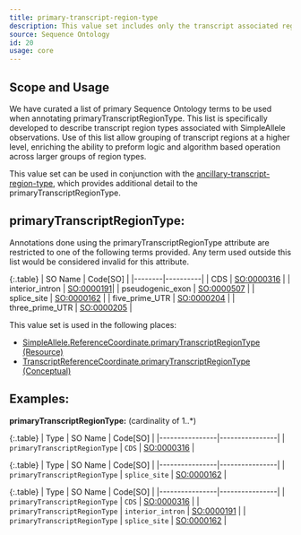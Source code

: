 ```yaml
---
title: primary-transcript-region-type
description: This value set includes only the transcript associated regions that is associated with a transcript simple allele reference coordinate. 
source: Sequence Ontology
id: 20
usage: core
---
```


Scope and Usage
---------------

We have curated a list of primary Sequence Ontology terms to be used when annotating primaryTranscriptRegionType.  This list is specifically developed to describe transcript region types associated with SimpleAllele observations.  Use of this list allow grouping of transcript regions at a higher level, enriching the ability to preform logic and algorithm based operation across larger groups of region types.

This value set can be used in conjunction with the [ancillary-transcript-region-type](ancillary_transcript_region_type.html), which provides additional detail to the primaryTranscriptRegionType.  

primaryTranscriptRegionType:
---------------------------------

Annotations done using the primaryTranscriptRegionType attribute are restricted to one of the following terms provided.  Any term used outside this list would be considered invalid for this attribute.

{:.table}
| SO Name | Code[SO] | 
|--------|----------|
| CDS | [SO:0000316](http://www.sequenceontology.org/browser/current_svn/term/SO:0000316) |
| interior_intron | [SO:0000191](http://www.sequenceontology.org/browser/current_svn/term/SO:0000191)|
| pseudogenic_exon | [SO:0000507](http://www.sequenceontology.org/browser/current_svn/term/SO:0000507) |
| splice_site | [SO:0000162](http://www.sequenceontology.org/browser/current_svn/term/SO:0000162) |
| five_prime_UTR | [SO:0000204](http://www.sequenceontology.org/browser/current_svn/term/SO:0000204) |
| three_prime_UTR | [SO:0000205](http://www.sequenceontology.org/miso/current_svn/term/SO:0000205) |

This value set is used in the following places:

* [SimpleAllele.ReferenceCoordinate.primaryTranscriptRegionType (Resource)](/allele/resource/simple_allele)
* [TranscriptReferenceCoordinate.primaryTranscriptRegionType (Conceptual)](/allele/conceptual/simple_allele/transcript_reference_coordinate.html)

Examples:
---------

**primaryTranscriptRegionType:** (cardinality of 1..*)

{:.table}
| Type | SO Name | Code[SO] | 
|----------------|----------------|
| `primaryTranscriptRegionType` | `CDS` | [SO:0000316](http://www.sequenceontology.org/browser/current_svn/term/SO:0000316) |

{:.table}
| Type | SO Name | Code[SO] | 
|----------------|----------------|
| `primaryTranscriptRegionType` | `splice_site` | [SO:0000162](http://www.sequenceontology.org/browser/current_svn/term/SO:0000162) |


{:.table}
| Type | SO Name | Code[SO] | 
|----------------|----------------|
| `primaryTranscriptRegionType` | `CDS` | [SO:0000316](http://www.sequenceontology.org/browser/current_svn/term/SO:0000316) |
| `primaryTranscriptRegionType` | `interior_intron` | [SO:0000191](http://www.sequenceontology.org/browser/current_svn/term/SO:0000191) |
| `primaryTranscriptRegionType` | `splice_site` | [SO:0000162](http://www.sequenceontology.org/browser/current_svn/term/SO:0000162) |






